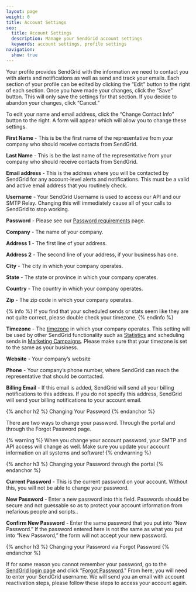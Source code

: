 ```yaml
---
layout: page
weight: 0
title: Account Settings
seo:
  title: Account Settings
  description: Manage your SendGrid account settings
  keywords: account settings, profile settings
navigation:
  show: true
---
```


Your profile provides SendGrid with the information we need to contact you with alerts and notifications as well as send and track your emails. Each section of your profile can be edited by clicking the “Edit” button to the right of each section. Once you have made your changes, click the “Save” button. This will only save the settings for that section. If you decide to abandon your changes, click “Cancel.”

To edit your name and email address, click the “Change Contact Info” button to the right. A form will appear which will allow you to change these settings.

**First Name** - This is be the first name of the representative from your company who should receive contacts from SendGrid.

**Last Name** - This is be the last name of the representative from your company who should receive contacts from SendGrid.

**Email address** - This is the address where you will be contacted by SendGrid for any account-level alerts and notifications. This must be a valid and active email address that you routinely check.

**Username** - Your SendGrid Username is used to access our API and our SMTP Relay. Changing this will immediately cause all of your calls to SendGrid to stop working.

**Password** -  Please see our [Password requirements]({{root_url}}{{site.password_requirements}}) page.

**Company** - The name of your company.

**Address 1** - The first line of your address.

**Address 2** - The second line of your address, if your business has one.

**City** - The city in which your company operates.

**State** - The state or province in which your company operates.

**Country** - The country in which your company operates.

**Zip** - The zip code in which your company operates.

{% info %}
If you find that your scheduled sends or stats seem like they are not quite correct, please double check your timezone.
{% endinfo %}

**Timezone** - The [timezone]({{root_url}}/Glossary/timezone.html) in which your company operates. This setting will be used by other SendGrid functionality such as [Statistics]({{root_url}}/User_Guide/Settings/index.html) and scheduling sends in [Marketing Campaigns]({{root_url}}/User_Guide/Marketing_Campaigns/campaigns.html).  Please make sure that your timezone is set to the same as your business.

**Website** - Your company’s website

**Phone** - Your company’s phone number, where SendGrid can reach the representative that should be contacted.

**Billing Email** - If this email is added, SendGrid will send all your billing notifications to this address. If you do not specify this address, SendGrid will send your billing notifications to your account email.

{% anchor h2 %}
Changing Your Password
{% endanchor %}

There are two ways to change your password. Through the portal and through the Forgot Password page.

{% warning %}
When you change your account password, your SMTP and API access will change as well. Make sure you update your account information on all systems and software!
{% endwarning %}

{% anchor h3 %}
Changing your Password through the portal
{% endanchor %}

**Current Password** - This is the current password on your account. Without this, you will not be able to change your password.

**New Password** - Enter a new password into this field. Passwords should be secure and not guessable so as to protect your account information from nefarious people and scripts..

**Confirm New Password** - Enter the same password that you put into “New Password.” If the password entered here is not the same as what you put into “New Password,” the form will not accept your new password.

{% anchor h3 %}
Changing your Password via Forgot Password
{% endanchor %}

If for some reason you cannot remember your password, go to the [SendGrid login page]({{site.site_url}}/login) and click ”[Forgot Password]({{site.site_url}}/user/forgotPassword)." From here, you will need to enter your SendGrid username. We will send you an email with account reactivation steps, please follow these steps to access your account again.

